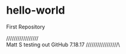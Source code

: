 # hello-world
First Repository


/\/\/\/\/\/\/\/\/\/\/\/\/\/\/\/\/\
Matt S testing out GitHub 7.18.17
/\/\/\/\/\/\/\/\/\/\/\/\/\/\/\/\/\
